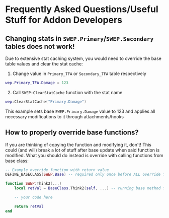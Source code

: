 # Frequently Asked Questions/Useful Stuff for Addon Developers

## Changing stats in `SWEP.Primary`/`SWEP.Secondary` tables does not work!
Due to extensive stat caching system, you would need to override the base table values and clear the stat cache:
1. Change value in `Primary_TFA` or `Secondary_TFA` table respectively
```Lua
wep.Primary_TFA.Damage = 123
```
2. Call `SWEP:ClearStatCache` function with the stat name
```Lua
wep:ClearStatCache("Primary.Damage")
```
This example sets base `SWEP.Primary.Damage` value to 123 and applies all necessary modifications to it through attachments/hooks

## How to properly override base functions?
If you are thinking of copying the function and modifying it, don't! This could (and will) break a lot of stuff after base update when said function is modified.
What you should do instead is override with calling functions from base class:
```Lua
-- Example override function with return value
DEFINE_BASECLASS(SWEP.Base) -- required only once before ALL override functions

function SWEP:Think2(...)
    local retVal = BaseClass.Think2(self, ...) -- running base method first

    -- your code here

    return retVal
end
```